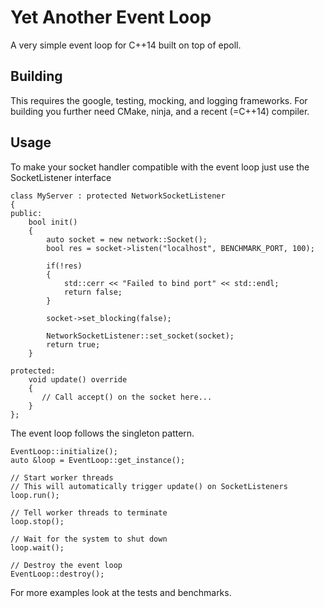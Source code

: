 # Yet Another Event Loop

A very simple event loop for C++14 built on top of epoll.

## Building
This requires the google, testing, mocking, and logging frameworks.
For building you further need CMake, ninja, and a recent (=C++14) compiler.

## Usage
To make your socket handler compatible with the event loop just use the SocketListener interface
```
class MyServer : protected NetworkSocketListener
{
public:
    bool init()
    {
        auto socket = new network::Socket();
        bool res = socket->listen("localhost", BENCHMARK_PORT, 100);

        if(!res)
        {
            std::cerr << "Failed to bind port" << std::endl;
            return false;
        }

        socket->set_blocking(false);

        NetworkSocketListener::set_socket(socket);
        return true;
    }

protected:
    void update() override
    {
       // Call accept() on the socket here...
    }
};
```

The event loop follows the singleton pattern.
```
EventLoop::initialize();
auto &loop = EventLoop::get_instance();

// Start worker threads
// This will automatically trigger update() on SocketListeners 
loop.run();

// Tell worker threads to terminate
loop.stop();

// Wait for the system to shut down
loop.wait();

// Destroy the event loop
EventLoop::destroy();
```

For more examples look at the tests and benchmarks.
